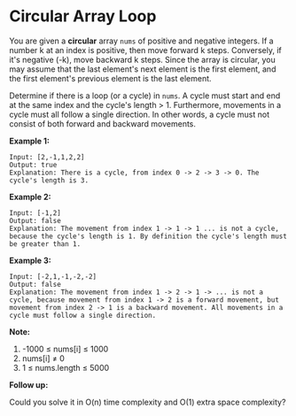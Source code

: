 # Circular Array Loop

You are given a __circular__ array `nums` of positive and negative integers. If a number k at an index is positive, then move forward k steps. Conversely, if it's negative (-k), move backward k steps. Since the array is circular, you may assume that the last element's next element is the first element, and the first element's previous element is the last element.

Determine if there is a loop (or a cycle) in `nums`. A cycle must start and end at the same index and the cycle's length > 1. Furthermore, movements in a cycle must all follow a single direction. In other words, a cycle must not consist of both forward and backward movements.

__Example 1:__

```
Input: [2,-1,1,2,2]
Output: true
Explanation: There is a cycle, from index 0 -> 2 -> 3 -> 0. The cycle's length is 3.
```

__Example 2:__

```
Input: [-1,2]
Output: false
Explanation: The movement from index 1 -> 1 -> 1 ... is not a cycle, because the cycle's length is 1. By definition the cycle's length must be greater than 1.
```

__Example 3:__

```
Input: [-2,1,-1,-2,-2]
Output: false
Explanation: The movement from index 1 -> 2 -> 1 -> ... is not a cycle, because movement from index 1 -> 2 is a forward movement, but movement from index 2 -> 1 is a backward movement. All movements in a cycle must follow a single direction.
```

__Note:__

1. -1000 ≤ nums\[i] ≤ 1000
2. nums\[i] ≠ 0
3. 1 ≤ nums.length ≤ 5000

__Follow up:__

Could you solve it in O(n) time complexity and O(1) extra space complexity?
